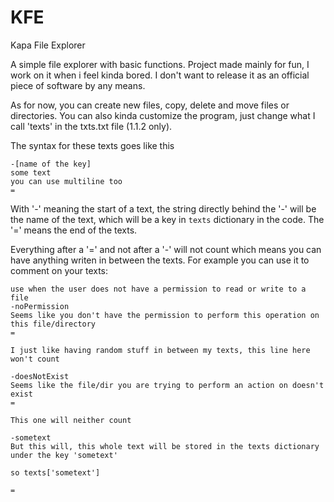 # KFE
Kapa File Explorer

A simple file explorer with basic functions. Project made mainly for fun, I work on it when i feel kinda bored. 
I don't want to release it as an official piece of software by any means.

As for now, you can create new files, copy, delete and move files or directories. 
You can also kinda customize the program, just change what I call 'texts' in the txts.txt file (1.1.2 only). 

The syntax for these texts goes like this 

```
-[name of the key]
some text
you can use multiline too
=
```

With '-' meaning the start of a text, the string directly behind the '-' will be the name of the text, which will be a key in `texts` dictionary in the code.
The '=' means the end of the texts.

Everything after a '=' and not after a '-' will not count which means you can have anything writen in between the texts. For example you can use it to comment on your texts:

```
use when the user does not have a permission to read or write to a file
-noPermission
Seems like you don't have the permission to perform this operation on this file/directory
=

I just like having random stuff in between my texts, this line here won't count

-doesNotExist
Seems like the file/dir you are trying to perform an action on doesn't exist
=

This one will neither count

-sometext
But this will, this whole text will be stored in the texts dictionary under the key 'sometext'

so texts['sometext']

=
```
